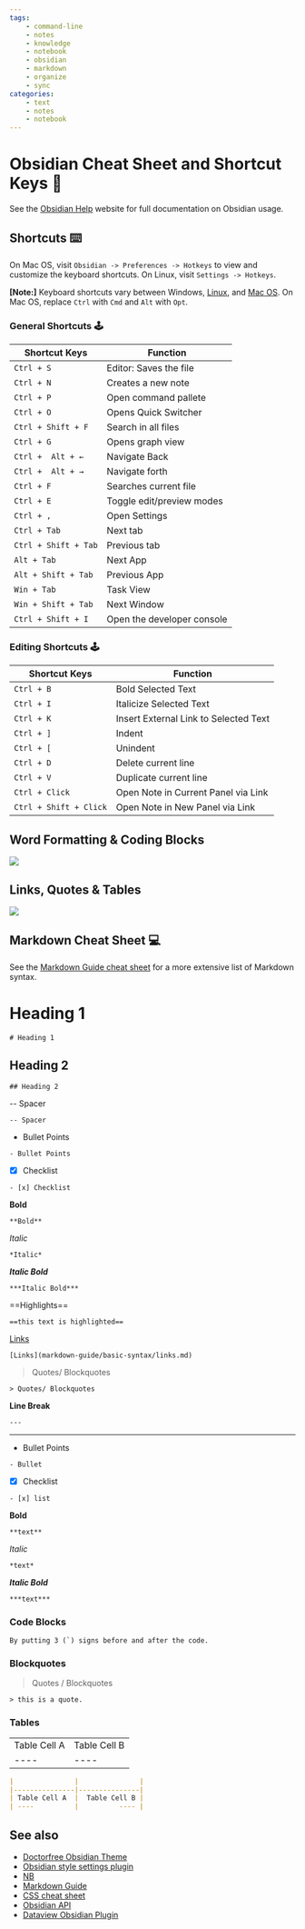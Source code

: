 ```yaml
---
tags: 
    - command-line
    - notes
    - knowledge
    - notebook
    - obsidian
    - markdown
    - organize
    - sync
categories:
    - text
    - notes
    - notebook
---
```


# Obsidian Cheat Sheet and Shortcut Keys 🔮

See the [Obsidian Help](https://help.obsidian.md/Obsidian/Index) website for full documentation on Obsidian usage.

## Shortcuts ⌨️

On Mac OS, visit `Obsidian -> Preferences -> Hotkeys` to view and customize the keyboard shortcuts. On Linux, visit `Settings -> Hotkeys`.

**[Note:]** Keyboard shortcuts vary between Windows, [Linux](../linux/linux.md), and [Mac OS](../macos/macos.md). On Mac OS, replace `Ctrl` with `Cmd` and `Alt` with `Opt`.

### General Shortcuts 🕹️

| **Shortcut Keys**    | **Function**               |
|----------------------|----------------------------|
| `Ctrl + S`           | Editor: Saves the file     |
| `Ctrl + N`           | Creates a new note         |
| `Ctrl + P`           | Open command pallete       |
| `Ctrl + O`           | Opens Quick Switcher       |
| `Ctrl + Shift + F`   | Search in all files        |
| `Ctrl + G`           | Opens graph view           |
| `Ctrl +  Alt + ←`    | Navigate Back              |
| `Ctrl +  Alt + →`    | Navigate forth             |
| `Ctrl + F`           | Searches current file      |
| `Ctrl + E`           | Toggle edit/preview modes  |
| `Ctrl + ,`           | Open Settings              |
| `Ctrl + Tab`         | Next tab                   |
| `Ctrl + Shift + Tab` | Previous tab               |
| `Alt + Tab`          | Next App                   |
| `Alt + Shift + Tab`  | Previous App               |
| `Win + Tab`          | Task View                  |
| `Win + Shift + Tab`  | Next Window                |
| `Ctrl + Shift + I`   | Open the developer console |

### Editing Shortcuts 🕹️

| **Shortcut Keys**      | **Function**                          |
|------------------------|---------------------------------------|
| `Ctrl + B`             | Bold Selected Text                    |
| `Ctrl + I`             | Italicize Selected Text               |
| `Ctrl + K`             | Insert External Link to Selected Text |
| `Ctrl + ]`             | Indent                                |
| `Ctrl + [`             | Unindent                              |
| `Ctrl + D`             | Delete current line                   |
| `Ctrl + V`             | Duplicate current line                |
| `Ctrl + Click`         | Open Note in Current Panel via Link   |
| `Ctrl + Shift + Click` | Open Note in New Panel via Link       |

## Word Formatting & Coding Blocks

![](assets/obs1.png)

## Links, Quotes & Tables

![](assets/obs2.png)

## Markdown Cheat Sheet 💻

See the [Markdown Guide cheat sheet](markdown-guide/cheat-sheet.md) for a more extensive list of Markdown syntax.

# Heading 1
 
```# Heading 1 ```

## Heading 2

```## Heading 2 ```

-- Spacer  

```-- Spacer```

- Bullet Points

```- Bullet Points```

- [x] Checklist

```- [x] Checklist```

**Bold**

```**Bold**```

*Italic*

```*Italic*```

***Italic Bold***

```***Italic Bold***```

==Highlights==

```==this text is highlighted==```

[Links](markdown-guide/basic-syntax/links.md)

```[Links](markdown-guide/basic-syntax/links.md)```

> Quotes/ Blockquotes

```> Quotes/ Blockquotes```

**Line Break**

``` ---  ```

---

- Bullet Points

``` - Bullet  ```

- [X] Checklist

``` - [x] list  ```

**Bold**

``` **text**  ```

*Italic*

```*text*```

***Italic Bold***

```***text***```

### Code Blocks

``` By putting 3 (`) signs before and after the code.  ```

### Blockquotes

> Quotes / Blockquotes

``` > this is a quote.  ```

### Tables

|               |               |
|---------------|---------------|
| Table Cell A  |  Table Cell B |
| ----          |          ---- |

```markdown
|               |               |
|---------------|---------------|
| Table Cell A  |  Table Cell B |
| ----          |          ---- |
```

## See also

- [Doctorfree Obsidian Theme](doctorfree-theme.md)
- [Obsidian style settings plugin](style-settings-plugin.md)
- [NB](../nb.md)
- [Markdown Guide](../markdown-guide/markdown-guide.md)
- [CSS cheat sheet](../css.md)
- [Obsidian API](obsidian-api.md)
- [Dataview Obsidian Plugin](dataview.md)
